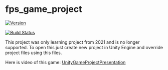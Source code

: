 # fps_game_project

[![Version](https://img.shields.io/badge/version-alpha-blue.svg)](https://semver.org)

[![Build Status](https://img.shields.io/badge/build-passi-red.svg)](https://github.com/patrykstruzek/notOS/actions)

This project was only learning project from 2021 and is no longer supported.
To open this just create new project in Unity Engine and override project files using this files.

Here is video of this game: [UnityGameProjectPresentation](https://www.youtube.com/watch?v=NLGlfFU0qUM)
